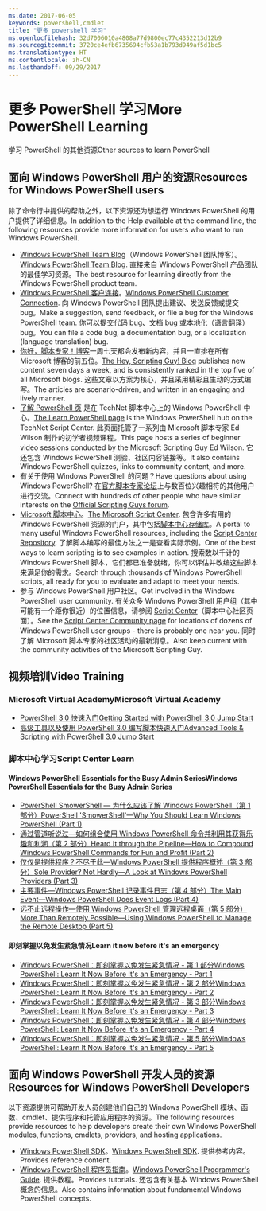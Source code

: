 ```yaml
---
ms.date: 2017-06-05
keywords: powershell,cmdlet
title: "更多 powershell 学习"
ms.openlocfilehash: 32d7006010a4808a77d9800ec77c4352213d12b9
ms.sourcegitcommit: 3720ce4efb6735694cfb53a1b793d949af5d1bc5
ms.translationtype: HT
ms.contentlocale: zh-CN
ms.lasthandoff: 09/29/2017
---
```

# <a name="more-powershell-learning"></a><span data-ttu-id="be104-103">更多 PowerShell 学习</span><span class="sxs-lookup"><span data-stu-id="be104-103">More PowerShell Learning</span></span>

<span data-ttu-id="be104-104">学习 PowerShell 的其他资源</span><span class="sxs-lookup"><span data-stu-id="be104-104">Other sources to learn PowerShell</span></span>  

## <a name="resources-for-windows-powershell-users"></a><span data-ttu-id="be104-105">面向 Windows PowerShell 用户的资源</span><span class="sxs-lookup"><span data-stu-id="be104-105">Resources for Windows PowerShell users</span></span>

<span data-ttu-id="be104-106">除了命令行中提供的帮助之外，以下资源还为想运行 Windows PowerShell 的用户提供了详细信息。</span><span class="sxs-lookup"><span data-stu-id="be104-106">In addition to the Help available at the command line, the following resources provide more information for users who want to run Windows PowerShell.</span></span>

- <span data-ttu-id="be104-107">[Windows PowerShell Team Blog](http://blogs.msdn.com/b/powershell/)（Windows PowerShell 团队博客）。</span><span class="sxs-lookup"><span data-stu-id="be104-107">[Windows PowerShell Team Blog](http://blogs.msdn.com/b/powershell/).</span></span> <span data-ttu-id="be104-108">直接来自 Windows PowerShell 产品团队的最佳学习资源。</span><span class="sxs-lookup"><span data-stu-id="be104-108">The best resource for learning directly from the Windows PowerShell product team.</span></span>
- <span data-ttu-id="be104-109">[Windows PowerShell 客户连接](http://Connect.Microsoft.com/PowerShell)。</span><span class="sxs-lookup"><span data-stu-id="be104-109">[Windows PowerShell Customer Connection](http://Connect.Microsoft.com/PowerShell).</span></span> <span data-ttu-id="be104-110">向 Windows PowerShell 团队提出建议、发送反馈或提交 bug。</span><span class="sxs-lookup"><span data-stu-id="be104-110">Make a suggestion, send feedback, or file a bug for the Windows PowerShell team.</span></span> <span data-ttu-id="be104-111">你可以提交代码 bug、文档 bug 或本地化（语言翻译）bug。</span><span class="sxs-lookup"><span data-stu-id="be104-111">You can file a code bug, a documentation bug, or a localization (language translation) bug.</span></span>
- <span data-ttu-id="be104-112">[你好，脚本专家！博客](https://blogs.technet.microsoft.com/heyscriptingguy/)一周七天都会发布新内容，并且一直排在所有 Microsoft 博客的前五位。</span><span class="sxs-lookup"><span data-stu-id="be104-112">[The Hey, Scripting Guy! Blog](https://blogs.technet.microsoft.com/heyscriptingguy/) publishes new content seven days a week, and is consistently ranked in the top five of all Microsoft blogs.</span></span> <span data-ttu-id="be104-113">这些文章以方案为核心，并且采用精彩且生动的方式编写。</span><span class="sxs-lookup"><span data-stu-id="be104-113">The articles are scenario-driven, and written in an engaging and lively manner.</span></span>
- <span data-ttu-id="be104-114">[了解 PowerShell 页](https://blogs.technet.microsoft.com/heyscriptingguy/2015/01/04/weekend-scripter-the-best-ways-to-learn-powershell/) 是在 TechNet 脚本中心上的 Windows PowerShell 中心。</span><span class="sxs-lookup"><span data-stu-id="be104-114">[The Learn PowerShell page](https://blogs.technet.microsoft.com/heyscriptingguy/2015/01/04/weekend-scripter-the-best-ways-to-learn-powershell/) is the Windows PowerShell hub on the TechNet Script Center.</span></span> <span data-ttu-id="be104-115">此页面托管了一系列由 Microsoft 脚本专家 Ed Wilson 制作的初学者视频课程。</span><span class="sxs-lookup"><span data-stu-id="be104-115">This page hosts a series of beginner video sessions conducted by the Microsoft Scripting Guy Ed Wilson.</span></span> <span data-ttu-id="be104-116">它还包含 Windows PowerShell 测验、社区内容链接等。</span><span class="sxs-lookup"><span data-stu-id="be104-116">It also contains Windows PowerShell quizzes, links to community content, and more.</span></span>
- <span data-ttu-id="be104-117">有关于使用 Windows PowerShell 的问题？</span><span class="sxs-lookup"><span data-stu-id="be104-117">Have questions about using Windows PowerShell?</span></span> <span data-ttu-id="be104-118">在[官方脚本专家论坛](http://social.technet.microsoft.com/forums/itcg/threads/)上与数百位兴趣相符的其他用户进行交流。</span><span class="sxs-lookup"><span data-stu-id="be104-118">Connect with hundreds of other people who have similar interests on the [Official Scripting Guys forum](http://social.technet.microsoft.com/forums/itcg/threads/).</span></span>
- <span data-ttu-id="be104-119">[Microsoft 脚本中心](https://technet.microsoft.com/scriptcenter)。</span><span class="sxs-lookup"><span data-stu-id="be104-119">[The Microsoft Script Center](https://technet.microsoft.com/scriptcenter).</span></span> <span data-ttu-id="be104-120">包含许多有用的 Windows PowerShell 资源的门户，其中包括[脚本中心存储库](http://gallery.technet.microsoft.com/scriptcenter/)。</span><span class="sxs-lookup"><span data-stu-id="be104-120">A portal to many useful Windows PowerShell resources, including the [Script Center Repository](http://gallery.technet.microsoft.com/scriptcenter/).</span></span> <span data-ttu-id="be104-121">了解脚本编写的最佳方法之一是查看实际示例。</span><span class="sxs-lookup"><span data-stu-id="be104-121">One of the best ways to learn scripting is to see examples in action.</span></span> <span data-ttu-id="be104-122">搜索数以千计的 Windows PowerShell 脚本，它们都已准备就绪，你可以评估并改编这些脚本来满足你的需求。</span><span class="sxs-lookup"><span data-stu-id="be104-122">Search through thousands of Windows PowerShell scripts, all ready for you to evaluate and adapt to meet your needs.</span></span>
- <span data-ttu-id="be104-123">参与 Windows PowerShell 用户社区。</span><span class="sxs-lookup"><span data-stu-id="be104-123">Get involved in the Windows PowerShell user community.</span></span> <span data-ttu-id="be104-124">有关众多 Windows PowerShell 用户组（其中可能有一个距你很近）的位置信息，请参阅 [Script Center](https://technet.microsoft.com/scriptcenter/hh182567.aspx)（脚本中心社区页面）。</span><span class="sxs-lookup"><span data-stu-id="be104-124">See the [Script Center Community page](https://technet.microsoft.com/scriptcenter/hh182567.aspx) for locations of dozens of Windows PowerShell user groups - there is probably one near you.</span></span> <span data-ttu-id="be104-125">同时了解 Microsoft 脚本专家的社区活动的最新消息。</span><span class="sxs-lookup"><span data-stu-id="be104-125">Also keep current with the community activities of the Microsoft Scripting Guy.</span></span>

## <a name="video-training"></a><span data-ttu-id="be104-126">视频培训</span><span class="sxs-lookup"><span data-stu-id="be104-126">Video Training</span></span>

### <a name="microsoft-virtual-academy"></a><span data-ttu-id="be104-127">Microsoft Virtual Academy</span><span class="sxs-lookup"><span data-stu-id="be104-127">Microsoft Virtual Academy</span></span>
- [<span data-ttu-id="be104-128">PowerShell 3.0 快速入门</span><span class="sxs-lookup"><span data-stu-id="be104-128">Getting Started with PowerShell 3.0 Jump Start</span></span>](https://mva.microsoft.com/en-US/training-courses/getting-started-with-powershell-30-jump-start-8276)
- [<span data-ttu-id="be104-129">高级工具以及使用 PowerShell 3.0 编写脚本快速入门</span><span class="sxs-lookup"><span data-stu-id="be104-129">Advanced Tools & Scripting with PowerShell 3.0 Jump Start</span></span>](https://mva.microsoft.com/en-US/training-courses/advanced-tools-scripting-with-powershell-30-jump-start-8231)

### <a name="script-center-learn"></a><span data-ttu-id="be104-130">脚本中心学习</span><span class="sxs-lookup"><span data-stu-id="be104-130">Script Center Learn</span></span>
#### <a name="windows-powershell-essentials-for-the-busy-admin-series"></a><span data-ttu-id="be104-131">Windows PowerShell Essentials for the Busy Admin Series</span><span class="sxs-lookup"><span data-stu-id="be104-131">Windows PowerShell Essentials for the Busy Admin Series</span></span>
- [<span data-ttu-id="be104-132">PowerShell SmowerShell — 为什么应该了解 Windows PowerShell（第 1 部分）</span><span class="sxs-lookup"><span data-stu-id="be104-132">PowerShell 'SmowerShell'—Why You Should Learn Windows PowerShell &#40;Part 1&#41;</span></span>](http://dlbmodigital.microsoft.com/webcasts/wmv/23976_Dnl_L.wmv)
- [<span data-ttu-id="be104-133">通过管道听说过—如何组合使用 Windows PowerShell 命令并利用其获得乐趣和利润（第 2 部分）</span><span class="sxs-lookup"><span data-stu-id="be104-133">Heard It through the Pipeline—How to Compound Windows PowerShell Commands for Fun and Profit &#40;Part 2&#41;</span></span>](http://dlbmodigital.microsoft.com/webcasts/wmv/23977_Dnl_L.wmv)
- [<span data-ttu-id="be104-134">仅仅是提供程序？不尽于此—Windows PowerShell 提供程序概述（第 3 部分）</span><span class="sxs-lookup"><span data-stu-id="be104-134">Sole Provider? Not Hardly—A Look at Windows PowerShell Providers &#40;Part 3&#41;</span></span>](http://dlbmodigital.microsoft.com/webcasts/wmv/23978_Dnl_L.wmv)
- [<span data-ttu-id="be104-135">主要事件—Windows PowerShell 记录事件日志（第 4 部分）</span><span class="sxs-lookup"><span data-stu-id="be104-135">The Main Event—Windows PowerShell Does Event Logs &#40;Part 4&#41;</span></span>](http://dlbmodigital.microsoft.com/webcasts/wmv/23979_Dnl_L.wmv)
- [<span data-ttu-id="be104-136">远不止远程操作—使用 Windows PowerShell 管理远程桌面（第 5 部分）</span><span class="sxs-lookup"><span data-stu-id="be104-136">More Than Remotely Possible—Using Windows PowerShell to Manage the Remote Desktop &#40;Part 5&#41;</span></span>](http://dlbmodigital.microsoft.com/webcasts/wmv/23980_Dnl_L.wmv)

#### <a name="learn-it-now-before-its-an-emergency"></a><span data-ttu-id="be104-137">即刻掌握以免发生紧急情况</span><span class="sxs-lookup"><span data-stu-id="be104-137">Learn it now before it's an emergency</span></span>
- [<span data-ttu-id="be104-138">Windows PowerShell：即刻掌握以免发生紧急情况 - 第 1 部分</span><span class="sxs-lookup"><span data-stu-id="be104-138">Windows PowerShell: Learn It Now Before It's an Emergency - Part 1</span></span>](http://dlbmodigital.microsoft.com/webcasts/wmv/1032481530_Dnl_L.wmv)
- [<span data-ttu-id="be104-139">Windows PowerShell：即刻掌握以免发生紧急情况 - 第 2 部分</span><span class="sxs-lookup"><span data-stu-id="be104-139">Windows PowerShell: Learn It Now Before It's an Emergency - Part 2</span></span>](http://dlbmodigital.microsoft.com/webcasts/wmv/1032481542_Dnl_L.wmv)
- [<span data-ttu-id="be104-140">Windows PowerShell：即刻掌握以免发生紧急情况 - 第 3 部分</span><span class="sxs-lookup"><span data-stu-id="be104-140">Windows PowerShell: Learn It Now Before It's an Emergency - Part 3</span></span>](http://dlbmodigital.microsoft.com/webcasts/wmv/1032481548_Dnl_L.wmv)
- [<span data-ttu-id="be104-141">Windows PowerShell：即刻掌握以免发生紧急情况 - 第 4 部分</span><span class="sxs-lookup"><span data-stu-id="be104-141">Windows PowerShell: Learn It Now Before It's an Emergency - Part 4</span></span>](http://dlbmodigital.microsoft.com/webcasts/wmv/1032481552_Dnl_L.wmv)
- [<span data-ttu-id="be104-142">Windows PowerShell：即刻掌握以免发生紧急情况 - 第 5 部分</span><span class="sxs-lookup"><span data-stu-id="be104-142">Windows PowerShell: Learn It Now Before It's an Emergency - Part 5</span></span>](http://dlbmodigital.microsoft.com/webcasts/wmv/1032481554_Dnl_L.wmv)

## <a name="resources-for-windows-powershell-developers"></a><span data-ttu-id="be104-143">面向 Windows PowerShell 开发人员的资源</span><span class="sxs-lookup"><span data-stu-id="be104-143">Resources for Windows PowerShell Developers</span></span>

<span data-ttu-id="be104-144">以下资源提供可帮助开发人员创建他们自己的 Windows PowerShell 模块、函数、cmdlet、提供程序和托管应用程序的资源。</span><span class="sxs-lookup"><span data-stu-id="be104-144">The following resources provide resources to help developers create their own Windows PowerShell modules, functions, cmdlets, providers, and hosting applications.</span></span>

- <span data-ttu-id="be104-145">[Windows PowerShell SDK](http://go.microsoft.com/fwlink/p/?LinkID=89595)。</span><span class="sxs-lookup"><span data-stu-id="be104-145">[Windows PowerShell SDK](http://go.microsoft.com/fwlink/p/?LinkID=89595).</span></span> <span data-ttu-id="be104-146">提供参考内容。</span><span class="sxs-lookup"><span data-stu-id="be104-146">Provides reference content.</span></span>
- <span data-ttu-id="be104-147">[Windows PowerShell 程序员指南](http://go.microsoft.com/fwlink/p/?LinkID=89596)。</span><span class="sxs-lookup"><span data-stu-id="be104-147">[Windows PowerShell Programmer's Guide](http://go.microsoft.com/fwlink/p/?LinkID=89596).</span></span> <span data-ttu-id="be104-148">提供教程。</span><span class="sxs-lookup"><span data-stu-id="be104-148">Provides tutorials.</span></span> <span data-ttu-id="be104-149">还包含有关基本 Windows PowerShell 概念的信息。</span><span class="sxs-lookup"><span data-stu-id="be104-149">Also contains information about fundamental Windows PowerShell concepts.</span></span>

